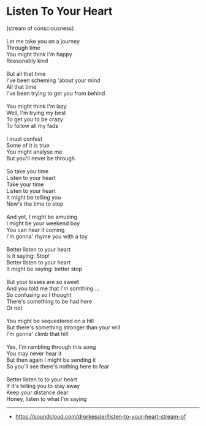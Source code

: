# Listen To Your Heart

(stream of consciousness)\
\
Let me take you on a journey\
Through time\
You might think I'm happy\
Reasonably kind\
\
But all that time\
I've been scheming 'about your mind\
All that time\
I've been trying to get you from behind\
\
You might think I'm lazy\
Well, I'm trying my best\
To get you to be crazy\
To follow all my fads\
\
I must confest\
Some of it is true\
You might analyse me\
But you'll never be through\
\
So take you time\
Listen to your heart\
Take your time\
Listen to your heart\
It might be telling you\
Now's the time to stop\
\
And yet, I might be amuzing\
I might be your weekend boy\
You can hear it coming\
I'm gonna' rhyme you with a toy\
\
Better listen to your heart\
Is it saying: Stop!\
Better listen to your heart\
It might be saying: better stop\
\
But your kisses are so sweet\
And you told me that I'm somthing ...\
So confusing so I thought\
There's something to be had here\
Or not\
\
You might be sequestered on a hill\
But there's something stronger than your will\
I'm gonna' climb that hill\
\
Yes, I'm rambling through this song\
You may never hear it\
But then again I might be sending it\
So you'll see there's nothing here to fear\
\
Better listen to to your heart\
If it's telling you to stay away\
Keep your distance dear\
Honey, listen to what I'm saying

---
- https://soundcloud.com/drorkessler/listen-to-your-heart-stream-of





